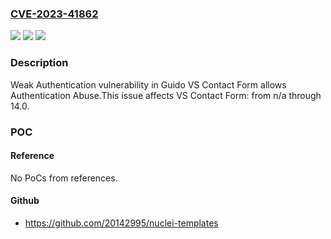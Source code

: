 ### [CVE-2023-41862](https://cve.mitre.org/cgi-bin/cvename.cgi?name=CVE-2023-41862)
![](https://img.shields.io/static/v1?label=Product&message=VS%20Contact%20Form&color=blue)
![](https://img.shields.io/static/v1?label=Version&message=n%2Fa&color=blue)
![](https://img.shields.io/static/v1?label=Vulnerability&message=CWE-1390%20Weak%20Authentication&color=brighgreen)

### Description

Weak Authentication vulnerability in Guido VS Contact Form allows Authentication Abuse.This issue affects VS Contact Form: from n/a through 14.0.

### POC

#### Reference
No PoCs from references.

#### Github
- https://github.com/20142995/nuclei-templates

